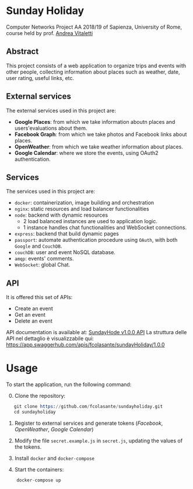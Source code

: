 # Sunday Holiday
Computer Networks Project AA 2018/19 of Sapienza, University of Rome, course held by prof. [Andrea Vitaletti](https://github.com/andreavitaletti/RC)


## Abstract
This project consists of a web application to organize trips and events with other people, collecting information about places such as weather, date, user rating, useful links, etc.

## External services
The external services used in this project are:

- **Google Places**: from which we take information aboutn places and users'evaluations about them.
- **Facebook Graph**: from which we take photos and Facebook links about places. 
- **OpenWeather**: from which we take weather information about places.
- **Google Calendar**: where we store the events, using OAuth2 authentication.

## Services
The services used in this project are:
- `docker`: containerization, image building and orchestration
- `nginx`: static resources and load balancer functionalities 
- `node`: backend with dynamic resources
	- 2 load balanced instances are used to application logic.
	- 1 instance handles chat functionalities and WebSocket connections.
- `express`: backend that build dynamic pages
- `passport`: automate authentication procedure using `OAuth`, with both `Google` and `CouchDB`.
- `couchDB`: user and event NoSQL database.
- `amqp`: events' comments.
- `WebSocket`: global Chat.


## API
It is offered this set of APIs:
- Create an event
- Get an event
- Delete an event

API documentation is available at: [SundayHode v1.0.0 API](https://app.swaggerhub.com/apis/fcolasante/sundayHoliday/1.0.0)
La struttura delle API nel dettaglio è visualizzabile qui: https://app.swaggerhub.com/apis/fcolasante/sundayHoliday/1.0.0

# Usage
To start the application, run the following command:


0. Clone the repository:
 ```s
	git clone https://github.com/fcolasante/sundayholiday.git
	cd sundayholiday
```	
  1. Register to external services and generate tokens (*Facebook*, *OpenWeather*, *Google Calendar*) 
  2. Modify the file `secret.example.js` in `secret.js`, updating the values of the tokens.
  3. Install `docker` and `docker-compose`

1. Start the containers:
```s
	docker-compose up
```	